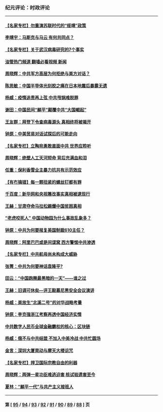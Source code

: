 ### 纪元评论：时政评论
---
#### [【名家专栏】勿重演苏联时代的“绥靖”政策](../../pages/nsc1025/n12982404.md?05290330) 
#### [李靖宇：马斯克与马云 有何共同点？](../../pages/nsc1025/n12983064.md?05290330) 
#### [【名家专栏】关于武汉病毒研究的7个事实](../../pages/nsc1025/n12982477.md?05290330) 
#### [油管热门频道 翻墙必看视频 新闻](ok?05290330)
#### [周晓辉：中共军方高层为何拒绝与美方对话？](../../pages/nsc1025/n12982964.md?05290330) 
#### [陈思敏：中国半导体光刻胶之痛在日本地震后暴露无遗](../../pages/nsc1025/n12981973.md?05290330) 
#### [杨威：疫情追责再上弦 中共甩锅难脱罪](../../pages/nsc1025/n12980940.md?05290330) 
#### [谢田：中国民间“躺平”颠覆中共“大国崛起”](../../pages/nsc1025/n12981503.md?05290330) 
#### [王友群：拜登下令查病毒源头 真相终将被揭开](../../pages/nsc1025/n12980495.md?05290330) 
#### [钟原：中美贸易对话试探后的可能走向](../../pages/nsc1025/n12980503.md?05290330) 
#### [【名家专栏】立陶宛勇敢直面中共 世界应聆听](../../pages/nsc1025/n12979801.md?05290330) 
#### [周晓辉：绝壁人工天河短命 背后充满血和泪](../../pages/nsc1025/n12980290.md?05290330) 
#### [任重：保利香雪业主暴力抗共有示范效应](../../pages/nsc1025/n12979962.md?05290330) 
#### [【有冇搞错】每一颗扭紧的螺丝钉都有罪](../../pages/nsc1025/n12977983.md?05290330) 
#### [千百度：新华网和央视篡改事实真相被逮现行](../../pages/nsc1025/n12979046.md?05290330) 
#### [王赫：甘肃夺命马拉松踢爆中国贫困真相](../../pages/nsc1025/n12978416.md?05290330) 
#### [“老虎咬死人” 中国动物园为什么事故乱象多？](../../pages/nsc1025/n12978373.md?05290330) 
#### [钟原：中共为何要报复美国制裁610主任？](../../pages/nsc1025/n12977613.md?05290330) 
#### [周晓辉：阿里巴巴或是间谍窝 西方警惕中共渗透](../../pages/nsc1025/n12977781.md?05290330) 
#### [【名家专栏】中共航母尚未构成大威胁](../../pages/nsc1025/n12977328.md?05290330) 
#### [张菁：中共为何要神话袁隆平?](../../pages/nsc1025/n12977699.md?05290330) 
#### [田云：“中国跑圈最黑暗的一天”——谁之过](../../pages/nsc1025/n12975723.md?05290330) 
#### [王赫：旧调可休矣—评王毅慕尼黑安全会议演讲](../../pages/nsc1025/n12975320.md?05290330) 
#### [杨威：美放生“北溪二号”的对华战略考量](../../pages/nsc1025/n12968588.md?05290330) 
#### [钟原：李克强浙江考察再透中国经济实情](../../pages/nsc1025/n12975789.md?05290330) 
#### [中共数字人民币全球金融霸权的核心：区块链](../../pages/nsc1025/n12974568.md?05290330) 
#### [杨威：俄不与中共结盟 不加入中美冷战 中共忙圆场](../../pages/nsc1025/n12975226.md?05290330) 
#### [金言：深圳大厦晃动与摩天大楼诅咒](../../pages/nsc1025/n12975288.md?05290330) 
#### [【名家专栏】捍卫国际宗教自由的利器](../../pages/nsc1025/n12975113.md?05290330) 
#### [周晓辉：两弹一星功臣难逃迫害 核试验遗害至今](../../pages/nsc1025/n12974997.md?05290330) 
#### [夏林：“躺平一代”与共产主义接班人](../../pages/nsc1025/n12975225.md?05290330) 

---
#### 第 [ [95](./95.md?05290330) / [94](./94.md?05290330) / [93](./93.md?05290330) / [92](./92.md?05290330) / [91](./91.md?05290330) / [90](./90.md?05290330) / [89](./89.md?05290330) / [88](./88.md?05290330) ] 页
